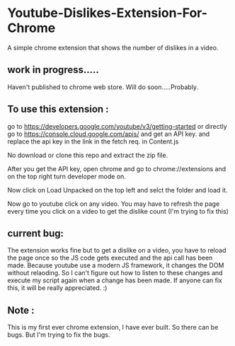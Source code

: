 # Youtube-Dislikes-Extension-For-Chrome
A simple chrome extension that shows the number of dislikes in a video.

## work in progress.....
Haven't published to chrome web store. Will do soon.....Probably.
## To use this extension :

go to https://developers.google.com/youtube/v3/getting-started or directly go to https://console.cloud.google.com/apis/ and get an API key. and replace the api key in the link in the fetch req. in Content.js

No download or clone this repo and extract the zip file. 

After you get the API key, open chrome and go to chrome://extensions and on the top right turn developer mode on. 

Now click on Load Unpacked on the top left and selct the folder and load it.

Now go to youtube click on any video. You may have to refresh the page every time you click on a  video to get the dislike count (I'm trying to fix this)

## current bug:

The extension works fine but to get a dislike on a video, you have to reload the page once so the JS code gets executed and the api call has been made. Because youtube use a modern JS framework, it changes the DOM without relaoding. So I can't figure out how to listen to these changes and execute my script again when a change has been made. If anyone can fix this, it will be really appreciated. :)

## Note :

This is my first ever chrome extension, I have ever built. So there can be bugs. But I'm trying to fix the bugs.

